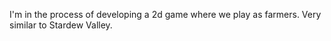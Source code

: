 I'm in the process of developing a 2d game where we play as farmers. Very similar to Stardew Valley.
